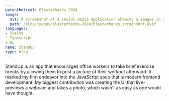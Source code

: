 ```yaml
---
parenthetical: Blasterhacks 2024
image:
  alt: A screenshot of a social media application showing a images in a feed
  path: /blog/images/blasterhacks-2024/blasterhacks_screenshot.avif
languages:
- Svelte
- Typescript
- Go
name: StandUp
type: blog
---
```

StandUp is an app that encourages office workers to take brief exercise breaks
by allowing them to post a picture of their workout afterward. It marked my
first endeavor into the JavaScript soup that is modern frontend development. My
biggest contribution was creating the UI that live-previews a webcam and takes
a photo, which wasn't as easy as one would have thought.
